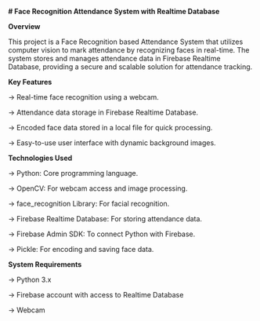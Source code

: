 **# Face Recognition Attendance System with Realtime Database**

**Overview**

This project is a Face Recognition based Attendance System that utilizes computer vision to mark attendance by recognizing faces in real-time. The system stores and manages attendance data in Firebase Realtime Database, providing a secure and scalable solution for attendance tracking.

**Key Features**

-> Real-time face recognition using a webcam.

-> Attendance data storage in Firebase Realtime Database.

-> Encoded face data stored in a local file for quick processing.

-> Easy-to-use user interface with dynamic background images.

**Technologies Used**

-> Python: Core programming language.

-> OpenCV: For webcam access and image processing.

-> face_recognition Library: For facial recognition.

-> Firebase Realtime Database: For storing attendance data.

-> Firebase Admin SDK: To connect Python with Firebase.

-> Pickle: For encoding and saving face data.

**System Requirements**

-> Python 3.x

-> Firebase account with access to Realtime Database

-> Webcam
